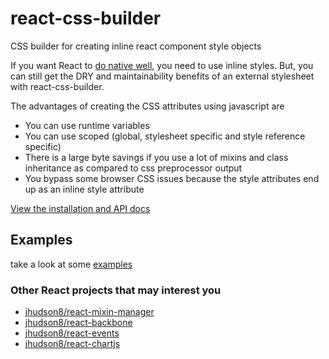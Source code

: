 react-css-builder
==============
CSS builder for creating inline react component style objects

If you want React to [do native well](https://www.youtube.com/watch?v=7rDsRXj9-cU), you need to use inline styles.  But, you can still get the DRY and maintainability benefits of an external stylesheet with react-css-builder.

The advantages of creating the CSS attributes using javascript are

* You can use runtime variables
* You can use scoped (global, stylesheet specific and style reference specific)
* There is a large byte savings if you use a lot of mixins and class inheritance as compared to css preprocessor output
* You bypass some browser CSS issues because the style attributes end up as an inline style attribute

[View the installation and API docs](http://jhudson8.github.io/fancydocs/index.html#project/jhudson8/react-css-builder)


## Examples
take a look at some [examples](https://github.com/jhudson8/react-css-builder/blob/master/examples/example.js)


### Other React projects that may interest you

* [jhudson8/react-mixin-manager](https://github.com/jhudson8/react-mixin-manager)
* [jhudson8/react-backbone](https://github.com/jhudson8/react-backbone)
* [jhudson8/react-events](https://github.com/jhudson8/react-events)
* [jhudson8/react-chartjs](https://github.com/jhudson8/react-chartjs)

